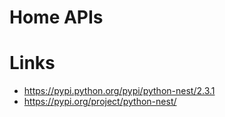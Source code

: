 # Home APIs

# Links
- https://pypi.python.org/pypi/python-nest/2.3.1
- https://pypi.org/project/python-nest/
